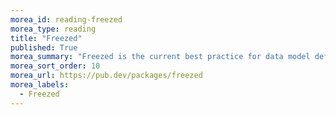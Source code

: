 ```yaml
---
morea_id: reading-freezed
morea_type: reading
title: "Freezed"
published: True
morea_summary: "Freezed is the current best practice for data model definition "
morea_sort_order: 10
morea_url: https://pub.dev/packages/freezed
morea_labels:
  - Freezed
---
```

